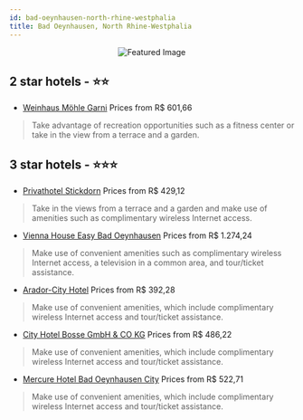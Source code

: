 ```yaml
---
id: bad-oeynhausen-north-rhine-westphalia
title: Bad Oeynhausen, North Rhine-Westphalia
---
```


<center><img src="https://i.travelapi.com/hotels/28000000/27400000/27397800/27397730/f47259c5_z.jpg" alt="Featured Image" /></center>


##  2 star hotels - ⭐️⭐️

-    [Weinhaus Möhle Garni](https://us.hurb.com/hotels/bad-oeynhausen/weinhaus-mohle-garni-JNP-JP00219C?cmp=18055) Prices from R$ 601,66
   > Take advantage of recreation opportunities such as a fitness center or take in the view from a terrace and a garden.

##  3 star hotels - ⭐️⭐️⭐️

-    [Privathotel Stickdorn](https://us.hurb.com/hotels/bad-oeynhausen/privathotel-stickdorn-JNP-JP743428?cmp=18055) Prices from R$ 429,12
   > Take in the views from a terrace and a garden and make use of amenities such as complimentary wireless Internet access.
-    [Vienna House Easy Bad Oeynhausen](https://us.hurb.com/hotels/bad-oeynhausen/vienna-house-easy-bad-oeynhausen-JNP-JP007740?cmp=18055) Prices from R$ 1.274,24
   > Make use of convenient amenities such as complimentary wireless Internet access, a television in a common area, and tour/ticket assistance.
-    [Arador-City Hotel](https://us.hurb.com/hotels/bad-oeynhausen/arador-city-hotel-JNP-JP759660?cmp=18055) Prices from R$ 392,28
   > Make use of convenient amenities, which include complimentary wireless Internet access and tour/ticket assistance.
-    [City Hotel Bosse GmbH & CO KG](https://us.hurb.com/hotels/bad-oeynhausen/city-hotel-bosse-gmbh-co-kg-JNP-JP297472?cmp=18055) Prices from R$ 486,22
   > Make use of convenient amenities, which include complimentary wireless Internet access and tour/ticket assistance.
-    [Mercure Hotel Bad Oeynhausen City](https://us.hurb.com/hotels/bad-oeynhausen/mercure-hotel-bad-oeynhausen-city-JNP-JP007742?cmp=18055) Prices from R$ 522,71
   > Make use of convenient amenities, which include complimentary wireless Internet access and tour/ticket assistance.
